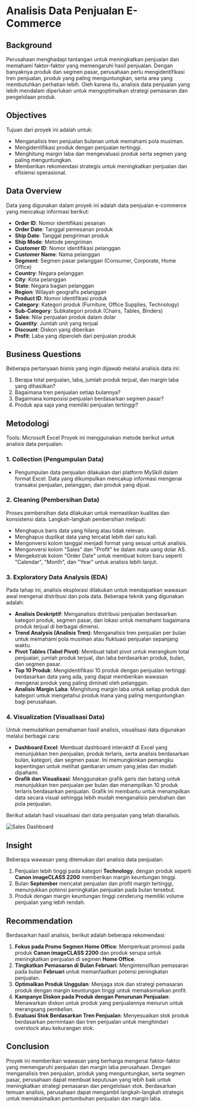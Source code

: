 # **Analisis Data Penjualan E-Commerce**

## **Background**
Perusahaan menghadapi tantangan untuk meningkatkan penjualan dan memahami faktor-faktor yang memengaruhi hasil penjualan. Dengan banyaknya produk dan segmen pasar, perusahaan perlu mengidentifikasi tren penjualan, produk yang paling menguntungkan, serta area yang membutuhkan perhatian lebih. Oleh karena itu, analisis data penjualan yang lebih mendalam diperlukan untuk mengoptimalkan strategi pemasaran dan pengelolaan produk.

## **Objectives**
Tujuan dari proyek ini adalah untuk:
- Menganalisis tren penjualan bulanan untuk memahami pola musiman.
- Mengidentifikasi produk dengan penjualan tertinggi.
- Menghitung margin laba dan mengevaluasi produk serta segmen yang paling menguntungkan.
- Memberikan rekomendasi strategis untuk meningkatkan penjualan dan efisiensi operasional.

## **Data Overview**
Data yang digunakan dalam proyek ini adalah data penjualan e-commerce yang mencakup informasi berikut:
- **Order ID**: Nomor identifikasi pesanan
- **Order Date**: Tanggal pemesanan produk
- **Ship Date**: Tanggal pengiriman produk
- **Ship Mode**: Metode pengiriman
- **Customer ID**: Nomor identifikasi pelanggan
- **Customer Name**: Nama pelanggan
- **Segment**: Segmen pasar pelanggan (Consumer, Corporate, Home Office)
- **Country**: Negara pelanggan
- **City**: Kota pelanggan
- **State**: Negara bagian pelanggan
- **Region**: Wilayah geografis pelanggan
- **Product ID**: Nomor identifikasi produk
- **Category**: Kategori produk (Furniture, Office Supplies, Technology)
- **Sub-Category**: Subkategori produk (Chairs, Tables, Binders)
- **Sales**: Nilai penjualan produk dalam dolar
- **Quantity**: Jumlah unit yang terjual
- **Discount**: Diskon yang diberikan
- **Profit**: Laba yang diperoleh dari penjualan produk

## **Business Questions**
Beberapa pertanyaan bisnis yang ingin dijawab melalui analisis data ini:
1. Berapa total penjualan, laba, jumlah produk terjual, dan margin laba yang dihasilkan?
2. Bagaimana tren penjualan setiap bulannya?
3. Bagaimana komposisi penjualan berdasarkan segmen pasar?
4. Produk apa saja yang memiliki penjualan tertinggi?

## **Metodologi**

Tools: Microsoft Excel
Proyek ini menggunakan metode berikut untuk analisis data penjualan:

### 1. **Collection (Pengumpulan Data)**
   - Pengumpulan data penjualan dilakukan dari platform MySkill dalam format Excel. Data yang dikumpulkan mencakup informasi mengenai transaksi penjualan, pelanggan, dan produk yang dijual.

### 2. **Cleaning (Pembersihan Data)**
   Proses pembersihan data dilakukan untuk memastikan kualitas dan konsistensi data. Langkah-langkah pembersihan meliputi:
   - Menghapus baris data yang hilang atau tidak relevan.
   - Menghapus duplikat data yang tercatat lebih dari satu kali.
   - Mengonversi kolom tanggal menjadi format yang sesuai untuk analisis.
   - Mengonversi kolom "Sales" dan "Profit" ke dalam mata uang dolar AS.
   - Mengekstrak kolom "Order Date" untuk membuat kolom baru seperti "Calendar", "Month", dan "Year" untuk analisis lebih lanjut.

### 3. **Exploratory Data Analysis (EDA)**
   Pada tahap ini, analisis eksplorasi dilakukan untuk mendapatkan wawasan awal mengenai distribusi dan pola data. Beberapa teknik yang digunakan adalah:
   
   - **Analisis Deskriptif**: Menganalisis distribusi penjualan berdasarkan kategori produk, segmen pasar, dan lokasi untuk memahami bagaimana produk terjual di berbagai dimensi.
   - **Trend Analysis (Analisis Tren)**: Menganalisis tren penjualan per bulan untuk memahami pola musiman atau fluktuasi penjualan sepanjang waktu.
   - **Pivot Tables (Tabel Pivot)**: Membuat tabel pivot untuk merangkum total penjualan, jumlah produk terjual, dan laba berdasarkan produk, bulan, dan segmen pasar.
   - **Top 10 Produk**: Mengidentifikasi 10 produk dengan penjualan tertinggi berdasarkan data yang ada, yang dapat memberikan wawasan mengenai produk yang paling diminati oleh pelanggan.
   - **Analisis Margin Laba**: Menghitung margin laba untuk setiap produk dan kategori untuk mengetahui produk mana yang paling menguntungkan bagi perusahaan.

### 4. **Visualization (Visualisasi Data)**
   Untuk memudahkan pemahaman hasil analisis, visualisasi data digunakan melalui berbagai cara:
   
   - **Dashboard Excel**: Membuat dashboard interaktif di Excel yang menunjukkan tren penjualan, produk terlaris, serta analisis berdasarkan bulan, kategori, dan segmen pasar. Ini memungkinkan pemangku kepentingan untuk melihat gambaran umum yang jelas dan mudah dipahami.
   - **Grafik dan Visualisasi**: Menggunakan grafik garis dan batang untuk menunjukkan tren penjualan per bulan dan menampilkan 10 produk terlaris berdasarkan penjualan. Grafik ini membantu untuk menampilkan data secara visual sehingga lebih mudah menganalisis perubahan dan pola penjualan.

   Berikut adalah hasil visualisasi dari data penjualan yang telah dianalisis.


  ![Sales Dashboard](https://github.com/user-attachments/assets/81282a89-f32e-4c73-b044-ddf5c5f508a2)

  

## **Insight**
Beberapa wawasan yang ditemukan dari analisis data penjualan:
1. Penjualan lebih tinggi pada kategori **Technology**, dengan produk seperti **Canon imageCLASS 2200** memberikan margin keuntungan tinggi.
2. Bulan **September** mencatat penjualan dan profit margin tertinggi, menunjukkan potensi peningkatan penjualan pada bulan tersebut.
3. Produk dengan margin keuntungan tinggi cenderung memiliki volume penjualan yang lebih rendah.

## **Recommendation**
Berdasarkan hasil analisis, berikut adalah beberapa rekomendasi:
1. **Fokus pada Promo Segmen Home Office**: Memperkuat promosi pada produk **Canon imageCLASS 2200** dan produk serupa untuk meningkatkan penjualan di segmen **Home Office**.
2. **Tingkatkan Pemasaran di Bulan Februari**: Mengintensifkan pemasaran pada bulan **Februari** untuk memanfaatkan potensi peningkatan penjualan.
3. **Optimalkan Produk Unggulan**: Menjaga stok dan strategi pemasaran produk dengan margin keuntungan tinggi untuk memaksimalkan profit.
4. **Kampanye Diskon pada Produk dengan Penurunan Penjualan**: Menawarkan diskon untuk produk yang penjualannya menurun untuk merangsang pembelian.
5. **Evaluasi Stok Berdasarkan Tren Penjualan**: Menyesuaikan stok produk berdasarkan permintaan dan tren penjualan untuk menghindari overstock atau kekurangan stok.

## **Conclusion**
Proyek ini memberikan wawasan yang berharga mengenai faktor-faktor yang memengaruhi penjualan dan margin laba perusahaan. Dengan menganalisis tren penjualan, produk yang menguntungkan, serta segmen pasar, perusahaan dapat membuat keputusan yang lebih baik untuk meningkatkan strategi pemasaran dan pengelolaan stok. Berdasarkan temuan analisis, perusahaan dapat mengambil langkah-langkah strategis untuk memaksimalkan pertumbuhan penjualan dan margin laba.
